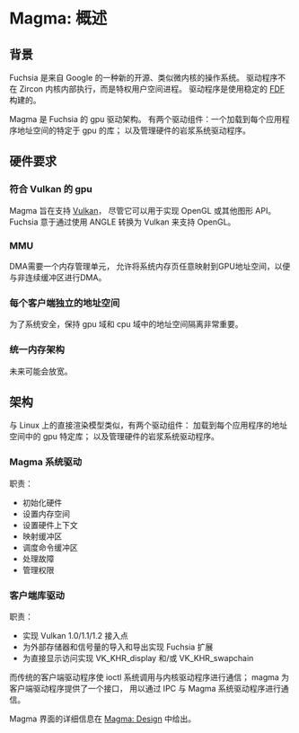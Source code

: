 <!--

Magma: Overview

-->


Magma: 概述
===============

<!--

## Background

Fuchsia is a new open source, micro-kernel-like operating system from Google.  Drivers do not execute inside the Zircon kernel, instead they are privileged user-space processes.  Drivers are built using a stable [FDF](/docs/concepts/drivers/fdf.md).

Magma is the gpu driver architecture for Fuchsia. There are two driver components: a gpu-specific library loaded into each application’s address space; and the magma system driver that manages the hardware.

-->

## 背景

Fuchsia 是来自 Google 的一种新的开源、类似微内核的操作系统。 
驱动程序不在 Zircon 内核内部执行，而是特权用户空间进程。 
驱动程序是使用稳定的 [FDF](/docs/concepts/drivers/fdf.md) 构建的。

Magma 是 Fuchsia 的 gpu 驱动架构。 
有两个驱动组件：一个加载到每个应用程序地址空间的特定于 gpu 的库； 
以及管理硬件的岩浆系统驱动程序。 

<!--

## Hardware requirements

### Vulkan conformant gpu
Magma is designed to support [Vulkan](vulkan.md), though it could be used to implement OpenGL or other graphics APIs.  Fuchsia intends to support OpenGL via translation to Vulkan using ANGLE.

-->

## 硬件要求

### 符合 Vulkan 的 gpu
Magma 旨在支持 [Vulkan](vulkan.md)，
尽管它可以用于实现 OpenGL 或其他图形 API。 
Fuchsia 意于通过使用 ANGLE 转换为 Vulkan 来支持 OpenGL。 

<!--

### MMU
A memory management unit that allows arbitrary mapping of system memory pages into the GPU address space is needed for DMA to/from non-contiguous buffers.

### Per-client independent address space
For system security it’s important to maintain address space isolation in the gpu domain as well as in the cpu domain.

### Unified memory architecture
This may be relaxed in the future.

-->

### MMU
DMA需要一个内存管理单元，
允许将系统内存页任意映射到GPU地址空间，以便与非连续缓冲区进行DMA。

### 每个客户端独立的地址空间
为了系统安全，保持 gpu 域和 cpu 域中的地址空间隔离非常重要。

### 统一内存架构
未来可能会放宽。 

<!--

## Architecture

Similar to the direct rendering model on Linux, there are two driver components: a gpu-specific library loaded into each application’s address space; and the magma system driver that manages the hardware.

### Magma system driver

Responsibilities:

* Initializing hardware
* Setting up memory spaces
* Setting up hardware contexts
* Mapping buffers
* Scheduling command buffers
* Handling faults
* Managing power

-->

## 架构

与 Linux 上的直接渲染模型类似，有两个驱动组件：
加载到每个应用程序的地址空间中的 gpu 特定库； 
以及管理硬件的岩浆系统驱动程序。

### Magma 系统驱动

职责：

* 初始化硬件
* 设置内存空间
* 设置硬件上下文
* 映射缓冲区
* 调度命令缓冲区
* 处理故障
* 管理权限

<!--

### Client library driver

Responsibilities:

* Implementing Vulkan 1.0/1.1/1.2 entry points
* Implementing Fuchsia extensions for import and export of external memory and semaphores
* Implementing VK_KHR_display and/or VK_KHR_swapchain for direct display access

Whereas a traditional client driver makes ioctl syscalls to communicate with a kernel driver; magma provides an interface for client drivers to communicate over IPC with the Magma system driver.

Details on the Magma interface are given in [Magma: Design](design.md).

-->

### 客户端库驱动

职责：

* 实现 Vulkan 1.0/1.1/1.2 接入点
* 为外部存储器和信号量的导入和导出实现 Fuchsia 扩展
* 为直接显示访问实现 VK_KHR_display 和/或 VK_KHR_swapchain

而传统的客户端驱动程序使 ioctl 系统调用与内核驱动程序进行通信； 
magma 为客户端驱动程序提供了一个接口，
用以通过 IPC 与 Magma 系统驱动程序进行通信。

Magma 界面的详细信息在 [Magma: Design](design.md) 中给出。 